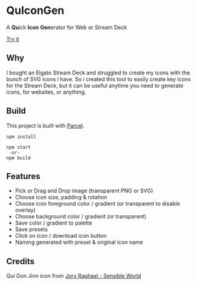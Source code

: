 # QuIconGen

A **Qu**ick **Icon** **Gen**erator for Web or Stream Deck

[Try it](https://la-jarre-a-son.github.io/quicongen/)

## Why

I bought an Elgato Stream Deck and struggled to create my icons with the bunch of SVG icons i have.
So i created this tool to easily create key icons for the Stream Deck, but it can be useful anytime you need to generate icons, for websites, or anything.

## Build

This project is built with [Parcel](https://parceljs.org).

```
npm install

npm start
 -or-
npm build
```

## Features

- Pick or Drag and Drop image (transparent PNG or SVG)
- Choose icon size, padding & rotation
- Choose icon foreground color / gradient (or transparent to disable overlay)
- Choose background color / gradient (or transparent)
- Save color / gradient to palette
- Save presets
- Click on icon / download icon button
- Naming generated with preset & original icon name

## Credits

Qui Gon Jinn icon from [Jory Raphael - Sensible World](http://www.sensibleworld.com/)

